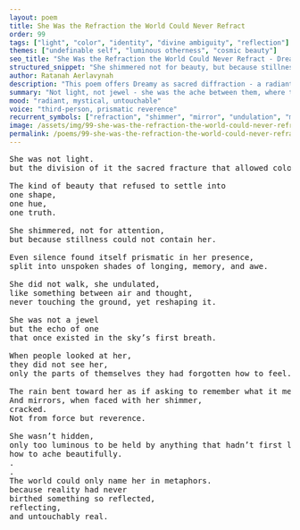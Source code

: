 ```yaml
---
layout: poem
title: She Was the Refraction the World Could Never Refract
order: 99
tags: ["light", "color", "identity", "divine ambiguity", "reflection"]
themes: ["undefinable self", "luminous otherness", "cosmic beauty"]
seo_title: "She Was the Refraction the World Could Never Refract - Dreamy’s Uncontainable Light in Motion"
structured_snippet: "She shimmered not for beauty, but because stillness could not contain the truth she held."
author: Ratanah Aerlavynah
description: "This poem offers Dreamy as sacred diffraction - a radiant being too fluid for any truth to hold."
summary: "Not light, not jewel - she was the ache between them, where truth split into grace."
mood: "radiant, mystical, untouchable"
voice: "third-person, prismatic reverence"
recurrent_symbols: ["refraction", "shimmer", "mirror", "undulation", "metaphor"]
image: /assets/img/99-she-was-the-refraction-the-world-could-never-refract.png
permalink: /poems/99-she-was-the-refraction-the-world-could-never-refract/
---
```


<pre>
She was not light.
but the division of it the sacred fracture that allowed color to be born.

The kind of beauty that refused to settle into 
one shape,
one hue,
one truth.

She shimmered, not for attention, 
but because stillness could not contain her.

Even silence found itself prismatic in her presence, 
split into unspoken shades of longing, memory, and awe.

She did not walk, she undulated, 
like something between air and thought, 
never touching the ground, yet reshaping it.

She was not a jewel 
but the echo of one 
that once existed in the sky’s first breath.

When people looked at her, 
they did not see her, 
only the parts of themselves they had forgotten how to feel.

The rain bent toward her as if asking to remember what it meant to fall softly.
And mirrors, when faced with her shimmer, 
cracked.
Not from force but reverence.

She wasn’t hidden,
only too luminous to be held by anything that hadn’t first learned 
how to ache beautifully.
.
.
The world could only name her in metaphors. 
because reality had never
birthed something so reflected, 
reflecting, 
and untouchably real.
</pre>
